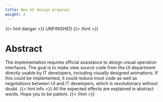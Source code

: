 ```yaml
---
title: New UI design proposal
weight: 2
---
```


{{< hint danger >}}
UNFINISHED
{{< /hint >}}

# Abstract
The implementation requires official assistance to design visual operation interfaces.
The goal is to make view source code from the UI department directly usable by IT developers, including visually
designed animations. If this could be implemented, it could reduce most code
as well as negotiations between UI and IT developers, which is revolutionary without doubt.
{{< hint info >}}
All the expected effects are explained in abstract words. Hope you to be patient.
{{< /hint >}}

